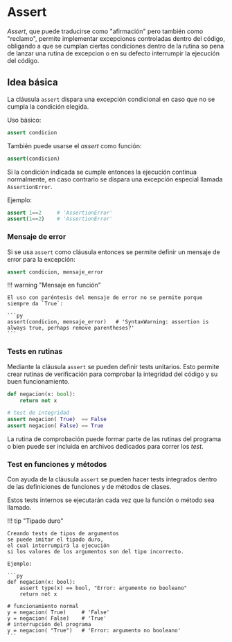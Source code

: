 # Assert

*Assert*, que puede traducirse como "afirmación" pero también como "reclamo",
permite implementar excepciones controladas dentro del código,
obligando a que se cumplan ciertas condiciones dentro de la rutina
so pena de lanzar una rutina de excepcion
o en su defecto interrumpir la ejecución del código.


## Idea básica

La cláusula `assert`
dispara una excepción condicional
en caso que no se cumpla la condición elegida.

Uso básico:

```py
assert condicion
```

También puede usarse el *assert* como función:

```py
assert(condicion)
```

Si la condición indicada se cumple
entonces la ejecución continua normalmente,
en caso contrario
se dispara una excepción especial llamada `AssertionError`.

Ejemplo:

```py
assert 1==2     # 'AssertionError'
assert(1==2)    # 'AssertionError'
```

### Mensaje de error

Si se usa `assert` como cláusula
entonces se permite definir un mensaje de error
para la excepción:

```py
assert condicion, mensaje_error     
```

!!! warning "Mensaje en función"

    El uso con paréntesis del mensaje de error no se permite porque siempre da `True`:

    ```py
    assert(condicion, mensaje_error)   # 'SyntaxWarning: assertion is always true, perhaps remove parentheses?'
    ```


### Tests en rutinas

Mediante la cláusula `assert`
se pueden definir tests unitarios.
Esto permite crear rutinas de verificación 
para comprobar la integridad del código y su buen funcionamiento.

```py 
def negacion(x: bool):
    return not x

# test de integridad
assert negacion( True)  == False 
assert negacion( False) == True 
```

La rutina de comprobación puede formar parte de las rutinas del programa
o bien puede ser incluida en archivos dedicados para correr los *test*.


### Test en funciones y métodos


Con ayuda de la cláusula `assert`
se pueden hacer tests integrados
dentro de las definiciones de funciones
y de métodos de clases.  

Estos tests internos se ejecutarán cada vez
que la función o método sea llamado.


!!! tip "Tipado duro"

    Creando tests de tipos de argumentos
    se puede imitar el tipado duro,
    el cual interrumpirá la ejecución
    si los valores de los argumentos son del tipo incorrecto.

    Ejemplo:

    ```py 
    def negacion(x: bool):
        assert type(x) == bool, "Error: argumento no booleano"
        return not x

    # funcionamiento normal
    y = negacion( True)     # 'False'
    y = negacion( False)    # 'True'
    # interrupción del programa
    y = negacion( "True")   # 'Error: argumento no booleano'
    ```

